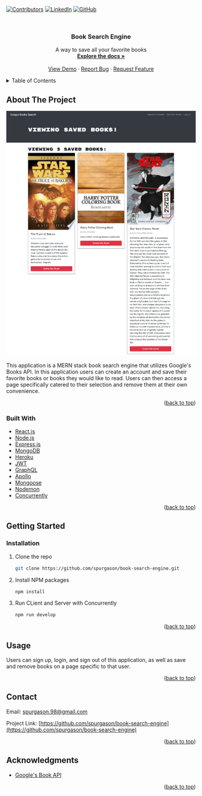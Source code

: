 <div id="top"></div>

[![Contributors][contributors-shield]][contributors-url]
[![LinkedIn][linkedin-shield]][linkedin-url]
[![GitHub][github-shield]][github-url]



<!-- PROJECT LOGO -->
<br />
<div align="center">

<h3 align="center">Book Search Engine</h3>

  <p align="center">
    A way to save all your favorite books
    <br />
    <a href="https://github.com/spurgason/book-search-engine"><strong>Explore the docs »</strong></a>
    <br />
    <br />
    <a href="https://github.com/spurgason/book-search-engine">View Demo</a>
    ·
    <a href="https://github.com/spurgason/book-search-engine/issues">Report Bug</a>
    ·
    <a href="https://github.com/spurgason/book-search-engine/issues">Request Feature</a>
  </p>
</div>



<!-- TABLE OF CONTENTS -->
<details>
  <summary>Table of Contents</summary>
  <ol>
    <li>
      <a href="#about-the-project">About The Project</a>
      <ul>
        <li><a href="#built-with">Built With</a></li>
      </ul>
    </li>
    <li>
      <a href="#getting-started">Getting Started</a>
      <ul>
        <li><a href="#installation">Installation</a></li>
      </ul>
    </li>
    <li><a href="#usage">Usage</a></li>
    <li><a href="#contact">Contact</a></li>
    <li><a href="#acknowledgments">Acknowledgments</a></li>
  </ol>
</details>



<!-- ABOUT THE PROJECT -->
## About The Project

[![Product Name Screen Shot][product-screenshot]](https://example.com)

This application is a MERN stack book search engine that utilizes Google's Books API. In this application users can create an account and save their favorite books or books they would like to read. Users can then access a page specifically catered to their selection and remove them at their own convenience.

<p align="right">(<a href="#top">back to top</a>)</p>



### Built With

* [React.js](https://reactjs.org/)
* [Node.js](https://nodejs.org/)
* [Express.js](https://expressjs.com/)
* [MongoDB](https://www.mongodb.com/)
* [Heroku](https://www.heroku.com/)
* [JWT](https://jwt.io/)
* [GraphQL](https://graphql.org/)
* [Apollo](https://apollographql.com/)
* [Mongoose](https://mongoosejs.com/)
* [Nodemon](https://nodemon.io/)
* [Concurrently](https://github.com/open-cli-tools/concurrently#readme)


<p align="right">(<a href="#top">back to top</a>)</p>



<!-- GETTING STARTED -->
## Getting Started

### Installation


1. Clone the repo
   ```sh
   git clone https://github.com/spurgason/book-search-engine.git
   ```
2. Install NPM packages
   ```sh
   npm install
   ```
3. Run CLient and Server with Concurrently
   ```sh
   npm run develop
   ```

<p align="right">(<a href="#top">back to top</a>)</p>



<!-- USAGE EXAMPLES -->
## Usage

Users can sign up, login, and sign out of this application, as well as save and remove books on a page specific to that user.

<p align="right">(<a href="#top">back to top</a>)</p>


<!-- CONTACT -->
## Contact

Email: [spurgason.98@gmail.com](spurgason.98@gmail.com)

Project Link: [https://github.com/spurgason/book-search-engine](https://github.com/spurgason/book-search-engine)

<p align="right">(<a href="#top">back to top</a>)</p>



<!-- ACKNOWLEDGMENTS -->
## Acknowledgments

* [Google's Book API](https://developers.google.com/books)


<p align="right">(<a href="#top">back to top</a>)</p>



<!-- MARKDOWN LINKS & IMAGES -->
<!-- https://www.markdownguide.org/basic-syntax/#reference-style-links -->
[contributors-shield]: https://img.shields.io/github/contributors/spurgason/book-search-engine.svg?style=for-the-badge
[contributors-url]: https://github.com/spurgason/book-search-engine/graphs/contributors

[linkedin-shield]: https://img.shields.io/badge/-LinkedIn-black.svg?style=for-the-badge&logo=linkedin&colorB=555
[linkedin-url]: https://linkedin.com/in/shane-purgason-0b3a96199

[github-shield]: https://img.shields.io/badge/-GitHub-black.svg?style=for-the-badge&logo=github&colorB=555
[github-url]: https://github.com/spurgason

[product-screenshot]: client/src/assets/book-search-engine-example.png
